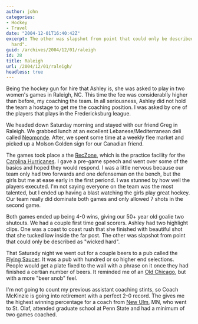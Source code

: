 ```yaml
---
author: john
categories:
- Hockey
- Travel
date: "2004-12-01T16:40:42Z"
excerpt: The other was slapshot from point that could only be described as "wicked
  hard".
guid: /archives/2004/12/01/raleigh
id: 28
title: Raleigh
url: /2004/12/01/raleigh/
headless: true
---
```


Being the hockey gun for hire that Ashley is, she was asked to play in two women's games in Raleigh, NC. This time the fee was considerablly higher than before, my coaching the team. In all seriousness, Ashley did not hold the team a hostage to get me the coaching position. I was asked by one of the players that plays in the Fredericksburg league.

We headed down Saturday morning and stayed with our friend Greg in Raleigh. We grabbed lunch at an excellent Lebanese/Mediterranean deli called [Neomonde](http://www.neomonde.com). After, we spent some time at a weekly flee market and picked up a Molson Golden sign for our Canadian friend. 

The games took place a the [RecZone](http://www.reczone.net), which is the practice facility for the [Carolina Hurricanes](http://carolinahurricanes.com). I gave a pre-game speech and went over some of the basics and hoped they would respond. I was a little nervous because our team only had two forwards and one defenseman on the bench, but the girls but me at ease early in the first periond. I was stunned by how well the players executed. I'm not saying everyone on the team was the most talented, but I ended up having a blast watching the girls play great hockey. Our team really did dominate both games and only allowed 7 shots in the second game.

Both games ended up being 4-0 wins, giving our 50+ year old goalie two shutouts. We had a couple first time goal scorers. Ashley had two highlight clips. One was a coast to coast rush that she finished with beautiful shot that she tucked low inside the far post. The other was slapshot from point that could only be described as "wicked hard".

That Saturady night we went out for a couple beers to a pub called the [Flying Saucer](http://www.beerknurd.com). It was a pub with hundred or so higher end selections. People would get a plate fixed to the wall with a phrase on it once they had finished a certian number of beers. It reminded me of an [Old Chicago](http://www.oldchicago.com), but with a more "beer snob" feel.

I'm not going to count my previous assistant coaching stints, so Coach McKinzie is going into retirement with a perfect 2-0 record. The gives me the highest winning percentage for a coach from [New Ulm](http://www.ci.new-ulm.mn.us/), MN, who went to St. Olaf, attended graduate school at Penn State and had a minimum of two games coached.
